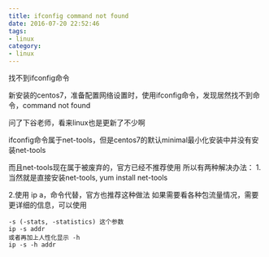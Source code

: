 ```yaml
---
title: ifconfig command not found
date: 2016-07-20 22:52:46
tags:
- linux
category:
- linux
---
```

找不到ifconfig命令

新安装的centos7，准备配置网络设置时，使用ifconfig命令，发现居然找不到命令，command not found

问了下谷老师，看来linux也是更新了不少啊

ifconfig命令属于net-tools，但是centos7的默认minimal最小化安装中并没有安装net-tools

而且net-tools现在属于被废弃的，官方已经不推荐使用
所以有两种解决办法：
1.当然就是直接安装net-tools, yum install net-tools

2.使用 ip a，命令代替，官方也推荐这种做法
如果需要看各种包流量情况，需要更详细的信息，可以使用

```
-s (-stats, -statistics) 这个参数
ip -s addr
或者再加上人性化显示 -h
ip -s -h addr
```